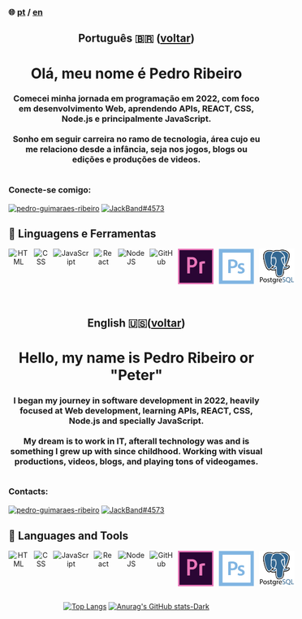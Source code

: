 <a id='inicio'></a> 
### 🌐 [pt](#pt) / [en](#en)

<a id='pt'></a>

## <div align='center'> Português 🇧🇷 ([voltar](#inicio))</div>

<h1 align="center" font-size='50px'>
  Olá, meu nome é Pedro Ribeiro
</h1>

<h3 align="center">
  Comecei minha jornada em programação em 2022, com foco em desenvolvimento Web, aprendendo APIs, REACT, CSS, Node.js e principalmente JavaScript.<br/>
  <br/>
  Sonho em seguir carreira no ramo de tecnologia, área cujo eu me relaciono desde a infância, seja nos jogos, blogs ou edições e produções de videos. 
</h3>

#

<h3 align="left">Conecte-se comigo:</h3>
<p align="left">
<a href="https://www.linkedin.com/in/pedro-guimaraes-ribeiro/" target="_blank"><img align="center" src="https://img.shields.io/badge/LinkedIn-0077B5?style=for-the-badge&logo=linkedin&logoColor=white" alt="pedro-guimaraes-ribeiro" height="50"></a>
<a href="https://discord.gg/JackBand#4573" target="_blank"><img align="center" src="https://img.shields.io/badge/Discord-5865F2?style=for-the-badge&logo=discord&logoColor=white" alt="JackBand#4573" height="50"></a>
</p>
  
## 🧰 Linguagens e Ferramentas
<div align="center" style="display:flex;">
  <img  alt="HTML" width="70px" style="padding-right:10px;" src="https://cdn.jsdelivr.net/gh/devicons/devicon/icons/html5/html5-plain.svg" />
  <img  alt="CSS" width="70px" style="padding-right:10px;" src="https://cdn.jsdelivr.net/gh/devicons/devicon/icons/css3/css3-plain.svg" />
  <img  alt="JavaScript" width="70px" style="padding-right:10px;" src="https://cdn.jsdelivr.net/gh/devicons/devicon/icons/javascript/javascript-plain.svg" />
  <img  alt="React" width="70px" style="padding-right:10px;" src="https://cdn.jsdelivr.net/gh/devicons/devicon/icons/react/react-original.svg" />
  <img  alt="NodeJS" width="70px" style="padding-right:10px;" src="https://cdn.jsdelivr.net/gh/devicons/devicon/icons/nodejs/nodejs-original.svg" />
  <img  alt="GitHub" width="70px" style="padding-right:10px;" src="https://cdn.jsdelivr.net/gh/devicons/devicon/icons/github/github-original.svg" />
  <img  alt="Premiere" width="70px" style="padding-right:10px;" src="https://github.com/devicons/devicon/blob/v2.15.1/icons/premierepro/premierepro-original.svg" />
  <img  alt="Photoshop" width="70px" style="padding-right:10px;" src="https://github.com/devicons/devicon/blob/v2.15.1/icons/photoshop/photoshop-line.svg" />
  <img  alt="PostgreSQL" width="70px" style="padding-right:10px;" src="https://github.com/devicons/devicon/blob/v2.15.1/icons/postgresql/postgresql-original-wordmark.svg" />
  
</div>

<br/>
<br/>


 <a id='en'></a>

## <div align='center'> English 🇺🇸([voltar](#inicio))</div>

<h1 align="center" font-size='50px'>
  Hello, my name is Pedro Ribeiro or "Peter"
</h1>
<h3 align="center">
  I began my journey in software development in 2022, heavily focused at Web development, learning APIs, REACT, CSS, Node.js and specially JavaScript. <br/>
  <br/>
  My dream is to work in IT, afterall technology was and is something I grew up with since childhood. Working with visual productions, videos, blogs, and playing tons   of videogames.
</h3>

#

<h3 align="left">Contacts:</h3>
<p align="left">
<a href="https://www.linkedin.com/in/pedro-guimaraes-ribeiro/" target="_blank"><img align="center" src="https://img.shields.io/badge/LinkedIn-0077B5?style=for-the-badge&logo=linkedin&logoColor=white" alt="pedro-guimaraes-ribeiro" height="50"></a>
<a href="https://discord.gg/JackBand#4573" target="_blank"><img align="center" src="https://img.shields.io/badge/Discord-5865F2?style=for-the-badge&logo=discord&logoColor=white" alt="JackBand#4573" height="50"></a>
</p>

## 🧰 Languages and Tools
<div align="center" style="display:flex;">
  <img  alt="HTML" width="70px" style="padding-right:10px;" src="https://cdn.jsdelivr.net/gh/devicons/devicon/icons/html5/html5-plain.svg" />
  <img  alt="CSS" width="70px" style="padding-right:10px;" src="https://cdn.jsdelivr.net/gh/devicons/devicon/icons/css3/css3-plain.svg" />
  <img  alt="JavaScript" width="70px" style="padding-right:10px;" src="https://cdn.jsdelivr.net/gh/devicons/devicon/icons/javascript/javascript-plain.svg" />
  <img  alt="React" width="70px" style="padding-right:10px;" src="https://cdn.jsdelivr.net/gh/devicons/devicon/icons/react/react-original.svg" />
  <img  alt="NodeJS" width="70px" style="padding-right:10px;" src="https://cdn.jsdelivr.net/gh/devicons/devicon/icons/nodejs/nodejs-original.svg" />
  <img  alt="GitHub" width="70px" style="padding-right:10px;" src="https://cdn.jsdelivr.net/gh/devicons/devicon/icons/github/github-original.svg" />
  <img  alt="GitHub" width="70px" style="padding-right:10px;" src="https://github.com/devicons/devicon/blob/v2.15.1/icons/premierepro/premierepro-original.svg" />
  <img  alt="GitHub" width="70px" style="padding-right:10px;" src="https://github.com/devicons/devicon/blob/v2.15.1/icons/photoshop/photoshop-line.svg" />
  <img  alt="PostgreSQL" width="70px" style="padding-right:10px;" src="https://github.com/devicons/devicon/blob/v2.15.1/icons/postgresql/postgresql-original-wordmark.svg" />
</div>
<br />

<div align='center'>
 
[![Top Langs](https://github-readme-stats-sigma-five.vercel.app/api/top-langs/?username=Jackie-Band&show_icons=true&theme=synthwave)](https://github.com/anuraghazra/github-readme-stats)
[![Anurag's GitHub stats-Dark](https://github-readme-stats-sigma-five.vercel.app/api?username=Jackie-Band&show_icons=true&theme=synthwave)](https://github.com/anuraghazra/github-readme-stats)
 
 </div>

<!--
**Jackie-Band/Jackie-Ban![Rock](https://user-images.githubusercontent.com/112722390/190700855-4d87c2e3-612e-465a-8465-e92c75fd4c9f.gif) (you found my secret lair)
d** is a ✨ _special_ ✨ repository because its `README.md` (this file) appears on your GitHub profile.

Here are some ideas to get you started:

- 🔭 I’m currently working on ...
- 🌱 I’m currently learning ...
- 👯 I’m looking to collaborate on ...
- 🤔 I’m looking for help with ...
- 💬 Ask me about ...
- 📫 How to reach me: ...
- 😄 Pronouns: ...
- ⚡ Fun fact: ...
-->
